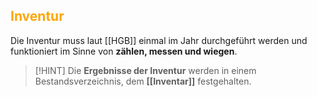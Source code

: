 ## <font color = "orange">Inventur</font>

Die Inventur muss laut [[HGB]] einmal im Jahr durchgeführt werden und funktioniert im Sinne von **zählen, messen und wiegen**. 

>[!HINT]
>Die **Ergebnisse der Inventur** werden in einem Bestandsverzeichnis, dem **[[Inventar]]** festgehalten.

